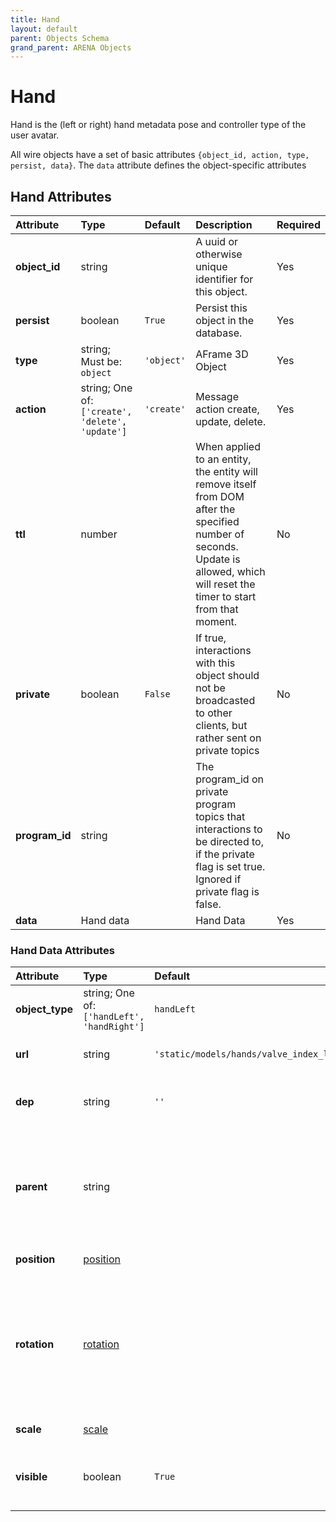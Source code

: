 ```yaml
---
title: Hand
layout: default
parent: Objects Schema
grand_parent: ARENA Objects
---
```


<!--CAUTION: This file is autogenerated from https://github.com/arenaxr/arena-schemas. Changes made here may be overwritten.-->


Hand
====


Hand is the (left or right) hand metadata pose and controller type of the user avatar.

All wire objects have a set of basic attributes ```{object_id, action, type, persist, data}```. The ```data``` attribute defines the object-specific attributes

Hand Attributes
----------------

|Attribute|Type|Default|Description|Required|
| :--- | :--- | :--- | :--- | :--- |
|**object_id**|string||A uuid or otherwise unique identifier for this object.|Yes|
|**persist**|boolean|```True```|Persist this object in the database.|Yes|
|**type**|string; Must be: ```object```|```'object'```|AFrame 3D Object|Yes|
|**action**|string; One of: ```['create', 'delete', 'update']```|```'create'```|Message action create, update, delete.|Yes|
|**ttl**|number||When applied to an entity, the entity will remove itself from DOM after the specified number of seconds. Update is allowed, which will reset the timer to start from that moment.|No|
|**private**|boolean|```False```|If true, interactions with this object should not be broadcasted to other clients, but rather sent on private topics|No|
|**program_id**|string||The program_id on private program topics that interactions to be directed to, if the private flag is set true. Ignored if private flag is false.|No|
|**data**|Hand data||Hand Data|Yes|

### Hand Data Attributes

|Attribute|Type|Default|Description|Required|
| :--- | :--- | :--- | :--- | :--- |
|**object_type**|string; One of: ```['handLeft', 'handRight']```|```handLeft```|3D object type.|Yes|
|**url**|string|```'static/models/hands/valve_index_left.gltf'```|Path to user avatar hand model.|Yes|
|**dep**|string|```''```|Camera object_id this hand belongs to.|Yes|
|**parent**|string||Parent's object_id. Child objects inherit attributes of their parent, for example scale and translation.|No|
|**position**|[position](position)||3D object position.|Yes|
|**rotation**|[rotation](rotation)||3D object rotation in quaternion representation; Right-handed coordinate system. Euler degrees are deprecated in wire message format.|Yes|
|**scale**|[scale](scale)||3D object scale.|No|
|**visible**|boolean|```True```|Whether object is visible. Property is inherited.|No|
